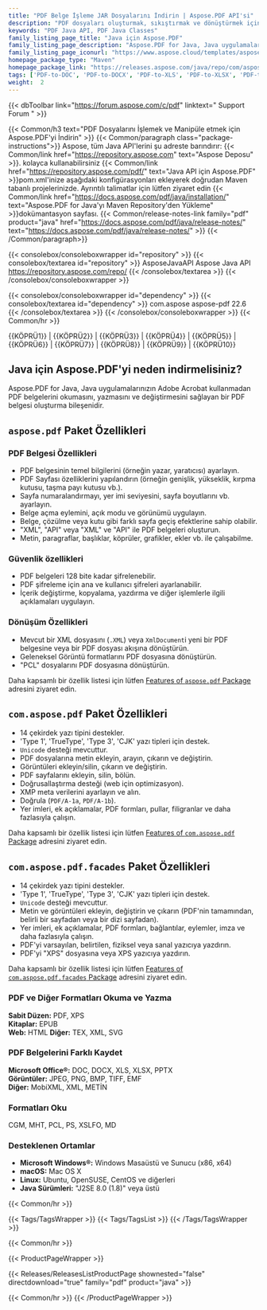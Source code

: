 ```yaml
---
title: "PDF Belge İşleme JAR Dosyalarını İndirin | Aspose.PDF API'si"
description: "PDF dosyaları oluşturmak, sıkıştırmak ve dönüştürmek için JAR Java sınıflarını indirin. Özel yazı tiplerini, JavaScript'i, yer imlerini, görüntüleri, dışa aktarmayı, açıklamaları, formları ve yazdırmayı destekler."
keywords: "PDF Java API, PDF Java Classes"
family_listing_page_title: "Java için Aspose.PDF"
family_listing_page_description: "Aspose.PDF for Java, Java uygulamalarının Adobe Acrobat kullanmadan PDF belgelerini okumasını, yazmasını ve değiştirmesini sağlayan bir PDF belgesi oluşturma API'sidir. PDF, XFA, TXT, HTML, PCL, XML, XPS ve görüntü dosyası formatlarıyla çalışmayı destekler."
family_listing_page_iconurl: "https://www.aspose.cloud/templates/aspose/App_Themes/V3/images/pdf/272x272/aspose_pdf-for-java-min.png"
homepage_package_type: "Maven"
homepage_package_link: "https://releases.aspose.com/java/repo/com/aspose/aspose-pdf/"
tags: ['PDF-to-DOC', 'PDF-to-DOCX', 'PDF-to-XLS', 'PDF-to-XLSX', 'PDF-to-PPTX', 'PDF-to-TIFF', 'PDF-to-SVG', 'PDF-to-EPUB', 'PDF-to-LaTeX', 'PDF-to-TeX', 'PDF-to-TXT', 'PDF-to-XPS', 'PDFA-to-PDF']
weight:  2
---
```


{{< dbToolbar link="https://forum.aspose.com/c/pdf" linktext=" Support Forum " >}}

{{< Common/h3 text="PDF Dosyalarını İşlemek ve Manipüle etmek için Aspose.PDF'yi İndirin"  >}}
{{< Common/paragraph class="package-instructions">}}
Aspose, tüm Java API'lerini şu adreste barındırır:
{{< Common/link href="https://repository.aspose.com" text="Aspose Deposu"  >}}. kolayca kullanabilirsiniz
{{< Common/link href="https://repository.aspose.com/pdf/" text="Java API için Aspose.PDF"  >}}pom.xml'inize aşağıdaki konfigürasyonları ekleyerek doğrudan Maven tabanlı projelerinizde. Ayrıntılı talimatlar için lütfen ziyaret edin
{{< Common/link href="https://docs.aspose.com/pdf/java/installation/" text="Aspose.PDF for Java'yı Maven Repository'den Yükleme"  >}}dokümantasyon sayfası.
{{< Common/release-notes-link family="pdf" product="java" href="https://docs.aspose.com/pdf/java/release-notes/" text="https://docs.aspose.com/pdf/java/release-notes/"  >}}
{{< /Common/paragraph>}}

{{< consolebox/consoleboxwrapper id="repository" >}}
   {{< consolebox/textarea id="repository" >}} 
      <repository>
      <id>AsposeJavaAPI</id>
      <name>Aspose Java API</name>
      <url>https://repository.aspose.com/repo/</url>
      </repository> 
   {{< /consolebox/textarea >}}
{{< /consolebox/consoleboxwrapper >}}

{{< consolebox/consoleboxwrapper id="dependency" >}}
   {{< consolebox/textarea id="dependency" >}}
      <dependency>
      <groupId>com.aspose</groupId>
      <artifactId>aspose-pdf</artifactId>
      <version>22.6</version>
      </dependency>
   {{< /consolebox/textarea >}}
{{< /consolebox/consoleboxwrapper >}}
{{< Common/hr >}}

{{KÖPRÜ1}} | {{KÖPRÜ2}} | {{KÖPRÜ3}} | {{KÖPRÜ4}} | {{KÖPRÜ5}} | {{KÖPRÜ6}} | {{KÖPRÜ7}} | {{KÖPRÜ8}} | {{KÖPRÜ9}} | {{KÖPRÜ10}}

## Java için Aspose.PDF'yi neden indirmelisiniz?

Aspose.PDF for Java, Java uygulamalarınızın Adobe Acrobat kullanmadan PDF belgelerini okumasını, yazmasını ve değiştirmesini sağlayan bir PDF belgesi oluşturma bileşenidir.

## `aspose.pdf` Paket Özellikleri

### PDF Belgesi Özellikleri

- PDF belgesinin temel bilgilerini (örneğin yazar, yaratıcısı) ayarlayın.
- PDF Sayfası özelliklerini yapılandırın (örneğin genişlik, yükseklik, kırpma kutusu, taşma payı kutusu vb.).
- Sayfa numaralandırmayı, yer imi seviyesini, sayfa boyutlarını vb. ayarlayın.
- Belge açma eylemini, açık modu ve görünümü uygulayın.
- Belge, çözülme veya kutu gibi farklı sayfa geçiş efektlerine sahip olabilir.
- "XML", "API" veya "XML" ve "API" ile PDF belgeleri oluşturun.
- Metin, paragraflar, başlıklar, köprüler, grafikler, ekler vb. ile çalışabilme.

### Güvenlik özellikleri

- PDF belgeleri 128 bite kadar şifrelenebilir.
- PDF şifreleme için ana ve kullanıcı şifreleri ayarlanabilir.
- İçerik değiştirme, kopyalama, yazdırma ve diğer işlemlerle ilgili açıklamaları uygulayın.

### Dönüşüm Özellikleri

- Mevcut bir XML dosyasını (`.XML`) veya `XmlDocument`i yeni bir PDF belgesine veya bir PDF dosyası akışına dönüştürün.
- Geleneksel Görüntü formatlarını PDF dosyasına dönüştürün.
- "PCL" dosyalarını PDF dosyasına dönüştürün.

Daha kapsamlı bir özellik listesi için lütfen [Features of `aspose.pdf` Package](https://docs.aspose.com/pdf/java/features-of-aspose-pdf-package/) adresini ziyaret edin.

## `com.aspose.pdf` Paket Özellikleri

- 14 çekirdek yazı tipini destekler.
- 'Type 1', 'TrueType', 'Type 3', 'CJK' yazı tipleri için destek.
- `Unicode` desteği mevcuttur.
- PDF dosyalarına metin ekleyin, arayın, çıkarın ve değiştirin.
- Görüntüleri ekleyin/silin, çıkarın ve değiştirin.
- PDF sayfalarını ekleyin, silin, bölün.
- Doğrusallaştırma desteği (web için optimizasyon).
- XMP meta verilerini ayarlayın ve alın.
- Doğrula (`PDF/A-1a`, `PDF/A-1b`).
- Yer imleri, ek açıklamalar, PDF formları, pullar, filigranlar ve daha fazlasıyla çalışın.

Daha kapsamlı bir özellik listesi için lütfen [Features of `com.aspose.pdf` Package](https://docs.aspose.com/pdf/java/features-of-com-aspose-pdf-package/) adresini ziyaret edin.

## `com.aspose.pdf.facades` Paket Özellikleri

- 14 çekirdek yazı tipini destekler.
- 'Type 1', 'TrueType', 'Type 3', 'CJK' yazı tipleri için destek.
- `Unicode` desteği mevcuttur.
- Metin ve görüntüleri ekleyin, değiştirin ve çıkarın (PDF'nin tamamından, belirli bir sayfadan veya bir dizi sayfadan).
- Yer imleri, ek açıklamalar, PDF formları, bağlantılar, eylemler, imza ve daha fazlasıyla çalışın.
- PDF'yi varsayılan, belirtilen, fiziksel veya sanal yazıcıya yazdırın.
- PDF'yi "XPS" dosyasına veya XPS yazıcıya yazdırın.

Daha kapsamlı bir özellik listesi için lütfen [Features of `com.aspose.pdf.facades` Package](https://docs.aspose.com/pdf/java/features-of-com-aspose-pdf-facades-package/) adresini ziyaret edin.

### PDF ve Diğer Formatları Okuma ve Yazma

**Sabit Düzen:** PDF, XPS\
**Kitaplar:** EPUB\
**Web:** HTML
**Diğer:** TEX, XML, SVG

### PDF Belgelerini Farklı Kaydet

**Microsoft Office®:** DOC, DOCX, XLS, XLSX, PPTX\
**Görüntüler:** JPEG, PNG, BMP, TIFF, EMF\
**Diğer:** MobiXML, XML, METİN

### Formatları Oku

CGM, MHT, PCL, PS, XSLFO, MD

### Desteklenen Ortamlar

- **Microsoft Windows®:** Windows Masaüstü ve Sunucu (x86, x64)
- **macOS:** Mac OS X
- **Linux:** Ubuntu, OpenSUSE, CentOS ve diğerleri
- **Java Sürümleri:** "J2SE 8.0 (1.8)" veya üstü

{{< Common/hr >}}

{{< Tags/TagsWrapper >}}
 {{< Tags/TagsList >}}
{{< /Tags/TagsWrapper >}}

{{< Common/hr >}}

{{< ProductPageWrapper >}}
<!-- ReleasesListProductPage-->
   {{< Releases/ReleasesListProductPage shownested="false"  directdownload="true" family="pdf" product="java" >}}
<!-- /ReleasesListProductPage-->
{{< Common/hr >}}
{{< /ProductPageWrapper >}}

